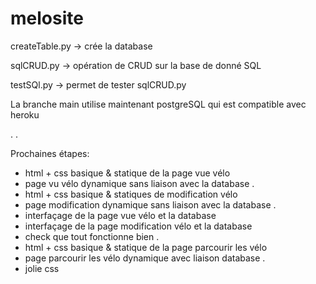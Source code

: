 # melosite

createTable.py -> crée la database


sqlCRUD.py -> opération de CRUD sur la base de donné SQL


testSQl.py -> permet de tester sqlCRUD.py


La branche main utilise maintenant postgreSQL qui est compatible avec heroku

.
.


Prochaines étapes:
* html + css basique & statique de la page vue vélo
* page vu vélo dynamique sans liaison avec la database
.
* html + css basique & statiques de modification vélo
* page modification dynamique sans liaison avec la database
.
* interfaçage de la page vue vélo et la database
* interfaçage de la page modification vélo et la database
* check que tout fonctionne bien
.
* html + css basique & statique de la page parcourir les vélo
* page parcourir les vélo dynamique avec liaison database
.
* jolie css
